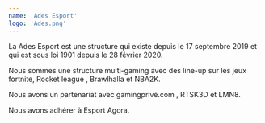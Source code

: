 ```yaml
---
name: 'Ades Esport'
logo: 'Ades.png'
---
```


La Ades Esport est une structure qui existe depuis le 17 septembre 2019 et qui est sous loi 1901 depuis le 28 février 2020.

Nous sommes une structure multi-gaming avec des line-up sur les jeux fortnite, Rocket league , Brawlhalla et NBA2K.

Nous avons un partenariat avec gamingprivé.com , RTSK3D et LMN8.

Nous avons adhérer à Esport Agora.
